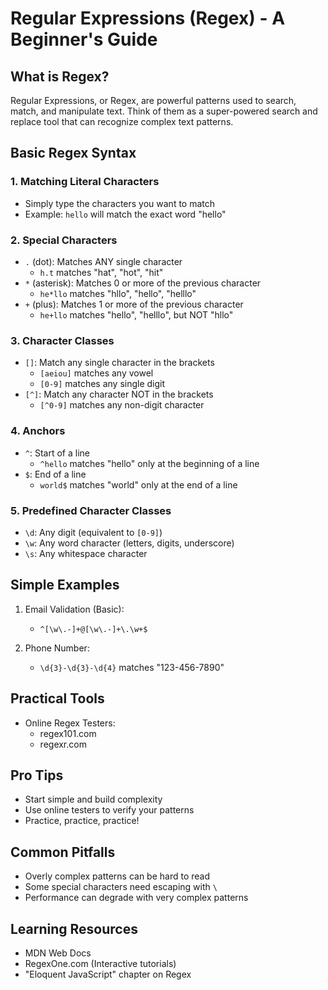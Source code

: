 # Regular Expressions (Regex) - A Beginner's Guide

## What is Regex?

Regular Expressions, or Regex, are powerful patterns used to search, match, and manipulate text. Think of them as a super-powered search and replace tool that can recognize complex text patterns.

## Basic Regex Syntax

### 1. Matching Literal Characters
- Simply type the characters you want to match
- Example: `hello` will match the exact word "hello"

### 2. Special Characters
- `.` (dot): Matches ANY single character
  - `h.t` matches "hat", "hot", "hit"
- `*` (asterisk): Matches 0 or more of the previous character
  - `he*llo` matches "hllo", "hello", "helllo"
- `+` (plus): Matches 1 or more of the previous character
  - `he+llo` matches "hello", "helllo", but NOT "hllo"

### 3. Character Classes
- `[]`: Match any single character in the brackets
  - `[aeiou]` matches any vowel
  - `[0-9]` matches any single digit
- `[^]`: Match any character NOT in the brackets
  - `[^0-9]` matches any non-digit character

### 4. Anchors
- `^`: Start of a line
  - `^hello` matches "hello" only at the beginning of a line
- `$`: End of a line
  - `world$` matches "world" only at the end of a line

### 5. Predefined Character Classes
- `\d`: Any digit (equivalent to `[0-9]`)
- `\w`: Any word character (letters, digits, underscore)
- `\s`: Any whitespace character

## Simple Examples

1. Email Validation (Basic):
   - `^[\w\.-]+@[\w\.-]+\.\w+$`

2. Phone Number:
   - `\d{3}-\d{3}-\d{4}` matches "123-456-7890"

## Practical Tools
- Online Regex Testers:
  - regex101.com
  - regexr.com

## Pro Tips
- Start simple and build complexity
- Use online testers to verify your patterns
- Practice, practice, practice!

## Common Pitfalls
- Overly complex patterns can be hard to read
- Some special characters need escaping with `\`
- Performance can degrade with very complex patterns

## Learning Resources
- MDN Web Docs
- RegexOne.com (Interactive tutorials)
- "Eloquent JavaScript" chapter on Regex
